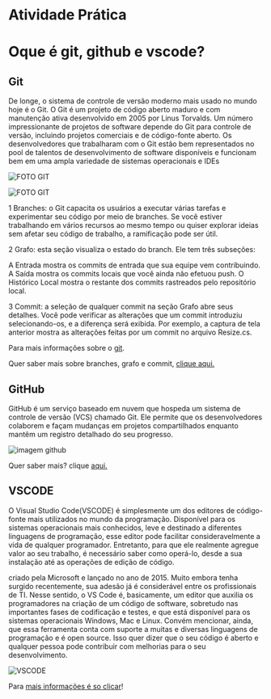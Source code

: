 # Atividade Prática

# Oque é git, github e vscode?

## Git

De longe, o sistema de controle de versão moderno mais usado no mundo hoje é o Git. O Git é um projeto de código aberto maduro e com manutenção ativa desenvolvido em 2005 por Linus Torvalds. Um número impressionante de projetos de software depende do Git para controle de versão, incluindo projetos comerciais e de código-fonte aberto. Os desenvolvedores que trabalharam com o Git estão bem representados no pool de talentos de desenvolvimento de software disponíveis e funcionam bem em uma ampla variedade de sistemas operacionais e IDEs

![FOTO GIT](https://upload.wikimedia.org/wikipedia/commons/thumb/e/e0/Git-logo.svg/1200px-Git-logo.svg.png)


![FOTO GIT](https://learn.microsoft.com/pt-br/visualstudio/version-control/media/vs-2022/git-repository-browse-ui.png?view=vs-2022)

1 Branches: o Git capacita os usuários a executar várias tarefas e experimentar seu código por meio de branches. Se você estiver trabalhando em vários recursos ao mesmo tempo ou quiser explorar ideias sem afetar seu código de trabalho, a ramificação pode ser útil.

2 Grafo: esta seção visualiza o estado do branch. Ele tem três subseções:

 A Entrada mostra os commits de entrada que sua equipe vem contribuindo.
 A Saída mostra os commits locais que você ainda não efetuou push.
 O Histórico Local mostra o restante dos commits rastreados pelo repositório local.

 3 Commit: a seleção de qualquer commit na seção Grafo abre seus detalhes. Você pode verificar as alterações que um commit introduziu selecionando-os, e a diferença será exibida. Por exemplo, a captura de tela anterior mostra as alterações feitas por um commit no arquivo Resize.cs.

Para mais informações sobre o [git](https://www.atlassian.com/br/git/tutorials/what-is-git).

Quer saber mais sobre branches, grafo e commit, [clique aqui.](https://learn.microsoft.com/pt-br/visualstudio/version-control/git-browse-repository?view=vs-2022)


## GitHub

 GitHub é um serviço baseado em nuvem que hospeda um sistema de controle de versão (VCS) chamado Git. Ele permite que os desenvolvedores colaborem e façam mudanças em projetos compartilhados enquanto mantêm um registro detalhado do seu progresso.

![imagem github](https://www.webfx.com/wp-content/uploads/2022/08/github-logo.png)


Quer saber mais? clique [aqui.](https://www.hostinger.com.br/tutoriais/o-que-github)


## VSCODE

O Visual Studio Code(VSCODE) é simplesmente um dos editores de código-fonte mais utilizados no mundo da programação.
Disponível para os sistemas operacionais mais conhecidos, leve e destinado a diferentes linguagens de programação, esse editor pode facilitar consideravelmente a vida de qualquer programador.
Entretanto, para que ele realmente agregue valor ao seu trabalho, é necessário saber como operá-lo, desde a sua instalação até as operações de edição de código.

 criado pela Microsoft e lançado no ano de 2015. Muito embora tenha surgido recentemente, sua adesão já é considerável entre os profissionais de TI.
Nesse sentido, o VS Code é, basicamente, um editor que auxilia os programadores na criação de um código de software, sobretudo nas importantes fases de codificação e testes, e que está disponível para os sistemas operacionais Windows, Mac e Linux.
Convém mencionar, ainda, que essa ferramenta conta com suporte a muitas e diversas linguagens de programação e é open source. Isso quer dizer que o seu código é aberto e qualquer pessoa pode contribuir com melhorias para o seu desenvolvimento. 

![VSCODE](https://miro.medium.com/v2/resize:fit:480/1*MGcLJS1ZvMFcBA94PXn16Q.png)

Para [mais informações é so clicar](https://www.remessaonline.com.br/blog/visual-studio-code-confira-as-principais-funcoes-da-ferramenta/)!
